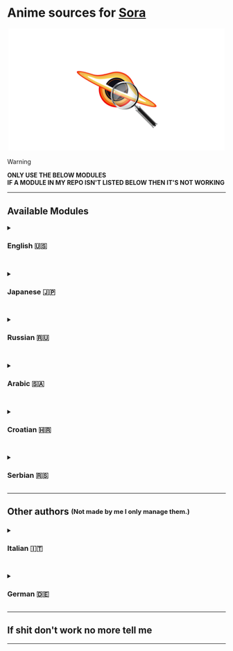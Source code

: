 # Anime sources for [Sora](https://github.com/cranci1/Sora)

<div align="center"> 
  <img src="https://github.com/50n50/sources/blob/main/asset.png?raw=true" width="500px">
  <br>
</div>

> [!WARNING]
> **ONLY USE THE BELOW MODULES**<br>
> **IF A MODULE IN MY REPO ISN'T LISTED BELOW THEN IT'S NOT WORKING**
---
## Available Modules
<!--- ENGLISH START --->
<details>

<summary>

### English 🇺🇸

</summary>

<details>

<summary>

### 1️⃣ HiAnime 🇺🇸

</summary>
<img src="https://github.com/50n50/sources/blob/main/hianime/icon.png?raw=true" width="125px"><br>

**File:** `HiAnime.json`  
**Description:** HiAnime JavaScript module utilizing the AniWatch API (requires `hianime.js`).<br>
**Language:** English. (DUB)<br>
**App version:** V2 and up <br>
**Author:** 50/50 <br><br>
[<kbd> <br> Add to Sora <br> </kbd>](https://intradeus.github.io/http-protocol-redirector?r=sora://module?url=https://raw.githubusercontent.com/50n50/sources/refs/heads/main/hianime/hianime.json)
</details>

<details>

<summary>

### 2️⃣ HiAnime SUBS 🇺🇸

</summary>
<img src="https://github.com/50n50/sources/blob/main/hianimeSUBS/icon.png?raw=true" width="125px"><br>

**File:** `HiAnimeSUBS.json`  
**Description:** HiAnime JavaScript module utilizing the AniWatch API (requires `hianimeSUBS.js`).<br>
**Language:** English. (SUB)<br>
**App version:** V2 and up <br>
**Author:** 50/50 <br><br>
[<kbd> <br> Add to Sora <br> </kbd>](https://intradeus.github.io/http-protocol-redirector?r=sora://module?url=https://raw.githubusercontent.com/50n50/sources/refs/heads/main/hianimeSUBS/hianimeSUBS.json)
</details>

<details>

<summary>

### 3️⃣ AniWatch 🇺🇸

</summary>
<img src="https://github.com/50n50/sources/blob/main/aniwatch/icon.png?raw=true" width="125px"><br>

**File:** `AniWatch.json`  
**Description:** AniWatch JavaScript module utilizing the Anime-API (requires `aniwatch.js`). <br> 
**Note:** *Currently supports only dubbed versions until soft subs issue is resolved.* <br>
**Language:** English. (DUB) <br>
**App version:** V2 and up <br>
**Author:** 50/50 <br><br>
[<kbd> <br> Add to Sora <br> </kbd>](https://intradeus.github.io/http-protocol-redirector?r=sora://module?url=https://raw.githubusercontent.com/50n50/sources/refs/heads/main/aniwatch/aniwatch.json)
</details>

<details>

<summary>

### 4️⃣ AniWatch SUB 🇺🇸

</summary>
<img src="https://github.com/50n50/sources/blob/main/aniwatchRAW/icon.png?raw=true" width="125px"><br>

**File:** `AniWatchSUB.json`  
**Description:** AniWatch JavaScript module utilizing the Anime-API (requires `aniwatchSUB.js`). <br> 
**Language:** English. (SUB)<br>
**App version:** V2 and up <br>
**Author:** 50/50 <br><br>
[<kbd> <br> Add to Sora <br> </kbd>](https://intradeus.github.io/http-protocol-redirector?r=sora://module?url=https://raw.githubusercontent.com/50n50/sources/refs/heads/main/aniwatchSUBS/aniwatchSUBS.json)
</details>
<details>

<summary>
  
### 5️⃣ AnimeHeaven 🇺🇸

</summary>
<img src="https://github.com/50n50/sources/blob/main/animeheaven/iconalt.png?raw=true" width="125px"><br>

**File:** `AnineHeaven.json`  
**Description:** AnineHeaven JavaScript module that directly scrapes the website (requires `AnineHeaven.js`). <br> 
**Language:** English. (SUB) <br>
**App version:** V2 and up <br>
**Author:** 50/50 <br><br>
[<kbd> <br> Add to Sora <br> </kbd>](https://intradeus.github.io/http-protocol-redirector?r=sora://module?url=https://raw.githubusercontent.com/50n50/sources/refs/heads/main/animeheaven/animeheaven.json)
</details>


</details>
<!--- ENGLISH END --->

##

<!--- JAPANESE START --->
<details>

<summary>

### Japanese 🇯🇵

</summary>

<details>

<summary>

### 1️⃣ HiAnime RAW 🇯🇵

</summary>
<img src="https://github.com/50n50/sources/blob/main/hianimeRAW/icon.png?raw=true" width="125px"><br>

**File:** `HiAnimeRAW.json`  
**Description:** HiAnime JavaScript module utilizing the AniWatch API (requires `hianimeRAW.js`).<br>
**Note:** *This is just SUB stream but without the actual subtitles.* <br>
**Language:** Japanese. <br>
**App version:** V2 and up <br>
**Author:** 50/50 <br><br>
[<kbd> <br> Add to Sora <br> </kbd>](https://intradeus.github.io/http-protocol-redirector?r=sora://module?url=https://raw.githubusercontent.com/50n50/sources/refs/heads/main/hianimeRAW/hianimeRAW.json)
</details>

<details>

<summary>

### 2️⃣ AniWatch RAW 🇯🇵

</summary>
<img src="https://github.com/50n50/sources/blob/main/aniwatchSUBS/icon.png?raw=true" width="125px"><br>

**File:** `AniWatchRAW.json`  
**Description:** AniWatch JavaScript module utilizing the Anime-API (requires `aniwatchRAW.js`). <br> 
**Note:** *This is just SUB stream but without the actual subtitles.* <br>
**Language:** Japanese. <br>
**App version:** V2 and up <br>
**Author:** 50/50 <br><br>
[<kbd> <br> Add to Sora <br> </kbd>](https://intradeus.github.io/http-protocol-redirector?r=sora://module?url=https://raw.githubusercontent.com/50n50/sources/refs/heads/main/aniwatchRAW/aniwatchRAW.json)
</details>

</details>
<!--- JAPANESE END --->

##

<!--- RUSSIAN START --->
<details>

<summary>

### Russian 🇷🇺

</summary>

<details>

<summary>
  
### 1️⃣ AniLibria 🇷🇺

</summary>
<img src="https://github.com/50n50/sources/blob/main/anilibria/iconalt.png?raw=true" width="125px"><br>

**File:** `AniLibria.json`  
**Description:** AniLibria JavaScript module utilizing the AniLibria-API (requires `AniLibria.js`). <br> 
**Language:** Russian. <br>
**App version:** V2 and up <br>
**Author:** 50/50 <br><br>
[<kbd> <br> Add to Sora <br> </kbd>](https://intradeus.github.io/http-protocol-redirector?r=sora://module?url=https://raw.githubusercontent.com/50n50/sources/refs/heads/main/anilibria/anilibria.json)
</details>
</details>

<!--- RUSSIAN END --->

##

<!--- ARABIC START --->

<details>

<summary>

### Arabic 🇸🇦

</summary>
<details>

<summary>
  
### 1️⃣ Anime3rb 🇸🇦

</summary>
<img src="https://github.com/50n50/sources/blob/main/anime3rb/iconalt.png?raw=true" width="125px"><br>

**File:** `Anime3rb.json`  
**Description:** Anime3rb JavaScript module that directly scrapes the website (requires `Anime3rb.js`). <br> 
**Language:** Arabic. (SUB) <br>
**App version:** V2 and up <br>
**Author:** 50/50 <br><br>
[<kbd> <br> Add to Sora <br> </kbd>](https://intradeus.github.io/http-protocol-redirector?r=sora://module?url=https://raw.githubusercontent.com/50n50/sources/refs/heads/main/anime3rb/anime3rb.json)
</details>
</details>

<!--- ARABIC END --->

##

<!--- CROATIAN START --->

<details>

<summary>

### Croatian 🇭🇷

</summary>
<details>

<summary>
  
### 1️⃣ AnimeBalkan 🇭🇷 (⚠️ Read note)

</summary>
<img src="https://github.com/50n50/sources/blob/main/animebalkan/iconalt.png?raw=true" width="125px"><br>

**File:** `AnimeBalkan.json`  
**Description:** AnimeBalkan JavaScript module that directly scrapes the website (requires `AnimeBalkan.js`). <br> 
**Note:** *⚠️ Not every anime stream will work, this is due to some anime's using an unscrapable stream.* <br>
**Language:** Croatian. (SUB) <br>
**App version:** V2 and up <br>
**Author:** 50/50 <br><br>
[<kbd> <br> Add to Sora <br> </kbd>](https://intradeus.github.io/http-protocol-redirector?r=sora://module?url=https://raw.githubusercontent.com/50n50/sources/refs/heads/main/animebalkan/animebalkan.json)
</details>
</details>

<!--- CROATIAN END --->

##

<!--- SERBIAN START --->

<details>

<summary>

### Serbian 🇷🇸

</summary>
<details>

<summary>
  
### 1️⃣ AnimeSRBIJA 🇷🇸

</summary>
<img src="https://github.com/50n50/sources/blob/main/animesrbija/iconalt.png?raw=true" width="125px"><br>

**File:** `AnimeSRBIJA.json`  
**Description:** AnimeSRBIJA JavaScript module that directly scrapes the website (requires `AnimeSRBIJA.js`). <br> 
**Language:** Serbian. (SUB) <br>
**App version:** V2 and up <br>
**Author:** 50/50 <br><br>
[<kbd> <br> Add to Sora <br> </kbd>](https://intradeus.github.io/http-protocol-redirector?r=sora://module?url=https://raw.githubusercontent.com/50n50/sources/refs/heads/main/animesrbija/animesrbija.json)
</details>
</details>

<!--- SERBIAN END --->

---

## Other authors <sub><sup>(Not made by me I only manage them.)</sup></sub>
<!--- ITALIAN START --->
<details>

<summary>

### Italian 🇮🇹

</summary>
<details>

<summary>
  
### 1️⃣ AnimeUnity 🇮🇹

</summary>
<img src="https://github.com/50n50/sources/blob/main/animeunity/iconalt.png?raw=true" width="125px"><br>

**File:** `AnimeUnity.json`  
**Description:** AnimeUnity JavaScript module with direct HTML scraping (requires `AnimeUnity.js`). <br> 
**Language:** Italian. <br>
**App version:** V2 and up <br>
**Author:** sobet <br><br>
[<kbd> <br> Add to Sora <br> </kbd>](https://intradeus.github.io/http-protocol-redirector?r=sora://module?url=https://raw.githubusercontent.com/50n50/sources/refs/heads/main/animeunity/animeuntiy.json)
</details>

##

<details>

<summary>
  
### 2️⃣ AnimeWorld 🇮🇹

</summary>
<img src="https://github.com/50n50/sources/blob/main/animeworld/iconalt.png?raw=true" width="125px"><br>

**File:** `AnimeWorld.json`  
**Description:** AnimeWorld JavaScript module with direct HTML scraping (requires `AnimeWorld.js`). <br> 
**Language:** Italian. <br>
**App version:** V2 and up <br>
**Author:** sobet <br><br>
[<kbd> <br> Add to Sora <br> </kbd>](https://intradeus.github.io/http-protocol-redirector?r=sora://module?url=https://raw.githubusercontent.com/50n50/sources/refs/heads/main/animeworld/animeworld.json)
</details>
</details>
<!--- ITALIAN END --->

##
<!--- GERMAN START --->

<details>

<summary>

### German 🇩🇪

</summary>
<details>

<summary>
  
### 1️⃣ AniWorld 🇩🇪 (⚠️ Read note)

</summary>
<img src="https://github.com/50n50/sources/blob/main/aniworld/icon.png?raw=true" width="125px"><br>

**File:** `AniWorldGerDub.json`  
**Description:** AniWorld JavaScript module that directly scrapes the website (requires `AniWorldGerDub.js`). <br> 
**Note:** *⚠️ Disable any VPN just to be sure, the source this module scrapes has DDOS protection and might block VPN connections* <br>
**Language:** German. (DUB) <br>
**App version:** V2 and up <br>
**Author:** [Hamzo](https://github.com/hamzenis) <br><br>
[<kbd> <br> Add to Sora <br> </kbd>](https://intradeus.github.io/http-protocol-redirector?r=sora://module?url=https://raw.githubusercontent.com/50n50/sources/refs/heads/main/aniworld/AniWorldGerDub.json)
</details>
<details>
<summary>
  
### 2️⃣ AniWorld SUB 🇩🇪 (⚠️ Read note)

</summary>
<img src="https://raw.githubusercontent.com/50n50/sources/refs/heads/main/aniworld/iconSub.png" width="125px"><br>

**File:** `AniWorldGerSub.json`  
**Description:** AniWorld JavaScript module that directly scrapes the website (requires `AniWorldGerSub.js`). <br> 
**Note:** *⚠️ Disable any VPN just to be sure, the source this module scrapes has DDOS protection and might block VPN connections* <br>
**Language:** German. (SUB) <br>
**App version:** V2 and up <br>
**Author:** [Hamzo](https://github.com/hamzenis) <br><br>
[<kbd> <br> Add to Sora <br> </kbd>](https://intradeus.github.io/http-protocol-redirector?r=sora://module?url=https://raw.githubusercontent.com/50n50/sources/refs/heads/main/aniworld/AniWorldGerSub.json)
</details>
</details>

<!--- GERMAN END --->
---

## If shit don't work no more tell me

---




 










